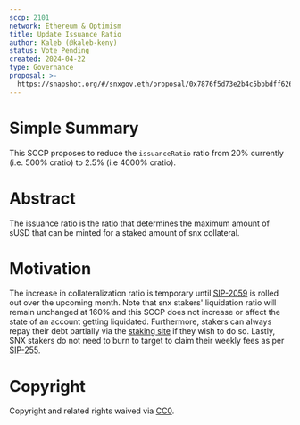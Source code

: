 ```yaml
---
sccp: 2101
network: Ethereum & Optimism
title: Update Issuance Ratio
author: Kaleb (@kaleb-keny)
status: Vote_Pending
created: 2024-04-22
type: Governance
proposal: >-
  https://snapshot.org/#/snxgov.eth/proposal/0x7876f5d73e2b4c5bbbdff6269393b77b800226cf3f3e998d2d8d6b8bec8f825c
---
```


# Simple Summary

This SCCP proposes to reduce the `issuanceRatio` ratio from 20% currently (i.e. 500% cratio) to 2.5% (i.e 4000% cratio).

# Abstract

The issuance ratio is the ratio that determines the maximum amount of sUSD that can be minted for a staked amount of snx collateral.

# Motivation

The increase in collateralization ratio is temporary until [SIP-2059](https://sips.synthetix.io/sips/sip-2059) is rolled out over the upcoming month. Note that snx stakers' liquidation ratio will remain  unchanged at 160% and this SCCP does not increase or affect the state of an account getting liquidated. Furthermore, stakers can always repay their debt partially via the [staking site](https://staking.synthetix.io/burn) if they wish to do so. Lastly, SNX stakers do not need to burn to target to claim their weekly fees as per [SIP-255](https://sips.synthetix.io/sips/sip-255/).

# Copyright

Copyright and related rights waived via [CC0](https://creativecommons.org/publicdomain/zero/1.0/).


